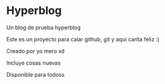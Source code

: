 # Hyperblog
Un blog de prueba hyperblog

Este es un proyecto para calar github, git y aqui
carita feliz :)

Creado por yo mero xd

Incluye cosas nuevas

Disponible para todoss